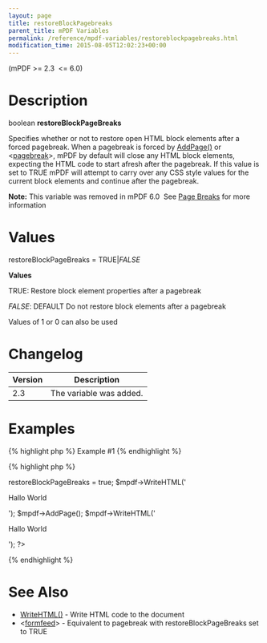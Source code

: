 ```yaml
---
layout: page
title: restoreBlockPagebreaks
parent_title: mPDF Variables
permalink: /reference/mpdf-variables/restoreblockpagebreaks.html
modification_time: 2015-08-05T12:02:23+00:00
---
```


<p>(mPDF &gt;= 2.3&nbsp; &lt;= 6.0)</p>

# Description

<p class="manual_block">boolean <b>restoreBlockPageBreaks</b></p>
<p>Specifies whether or not to restore open HTML block elements after a forced pagebreak. When a pagebreak is forced by <a href="{{ "/reference/mpdf-functions/addpage.html" | prepend: site.baseurl }}">AddPage()</a> or &lt;<a href="{{ "/reference/html-control-tags/pagebreak.html" | prepend: site.baseurl }}">pagebreak</a>&gt;, mPDF by default will close any HTML block elements, expecting the HTML code to start afresh after the pagebreak. If this value is set to <span class="smallblock">TRUE</span> mPDF will attempt to carry over any CSS style values for the current block elements and continue after the pagebreak.</p>

<div class="alert alert-info" role="alert"><strong>Note:</strong> This variable was removed in mPDF 6.0&nbsp; See <a href="{{ "/paging/page-breaks.html" | prepend: site.baseurl }}">Page Breaks</a> for more information</div>

# Values

<p class="manual_param_dt"><span class="parameter">restoreBlockPageBreaks</span> = <span class="smallblock">TRUE</span>|<span class="smallblock"><i>FALSE</i></span></p>
<p class="manual_param_dd"><b>Values</b>

<span class="smallblock">TRUE</span>: Restore block element properties after a pagebreak

<span class="smallblock"><i>FALSE</i></span>: <span class="smallblock">DEFAULT</span> Do not restore block elements after a pagebreak

Values of 1 or 0 can also be used</p>

# Changelog

<table class="table"> <thead>
<tr> <th>Version</th> <th>Description</th> </tr>
</thead> <tbody>
<tr>
<td>2.3</td>
<td>The variable was added.</td>
</tr>
</tbody> </table>

# Examples

{% highlight php %}
Example #1
{% endhighlight %}

{% highlight php %}
<?php

$mpdf=new mPDF();

$mpdf->restoreBlockPageBreaks = true;

$mpdf->WriteHTML('<div class="firstlevel"><div class="secondlevel"><p>Hallo World</p>');

$mpdf->AddPage();

$mpdf->WriteHTML('<p>Hallo World</p></div></div>');

?>
{% endhighlight %}

# See Also

<ul>
<li class="manual_boxlist"><a href="{{ "/reference/mpdf-functions/setwatermarktext.html" | prepend: site.baseurl }}">WriteHTML()</a> - Write HTML code to the document</li>
<li class="manual_boxlist">&lt;<a href="{{ "/reference/html-control-tags/formfeed.html" | prepend: site.baseurl }}">formfeed</a>&gt; - Equivalent to pagebreak with <span class="parameter">restoreBlockPageBreaks</span> set to <span class="smallblock">TRUE</span> </li>
</ul>
